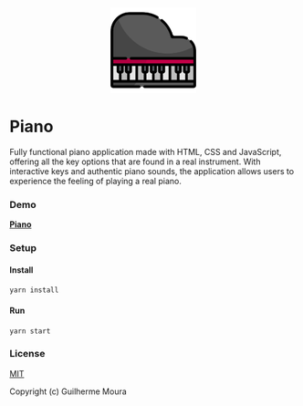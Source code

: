 <p align="center">
  <img
    style="object: contain; height: 150px"
    src="https://raw.githubusercontent.com/glhrmoura/piano/master/src/images/logo.png"
  />
</p>

# Piano

Fully functional piano application made with HTML, CSS and JavaScript, offering all the key options that are found in a real instrument. With interactive keys and authentic piano sounds, the application allows users to experience the feeling of playing a real piano.

### Demo

[**Piano**](https://exquisite-pie-01cc07.netlify.app/)

### Setup

#### Install

```
yarn install
```

#### Run

```
yarn start
```

### License

[MIT](https://github.com/glhrmoura/piano/blob/master/LICENSE)

Copyright (c) Guilherme Moura
